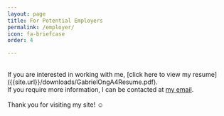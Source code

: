 ```yaml
---
layout: page
title: For Potential Employers
permalink: /employer/
icon: fa-briefcase
order: 4

---
```

<br>
If you are interested in working with me, [click here to view my resume]({{site.url}}/downloads/GabrielOngA4Resume.pdf).<br>
If you require more information, I can be contacted at <a href="mailto:gabriel.ong@u.nus.edu">my email</a>.<br>
<br>
Thank you for visiting my site! ☺
